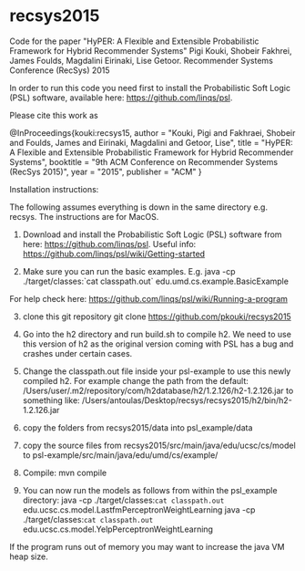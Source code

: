 # recsys2015
Code for the paper "HyPER: A Flexible and Extensible Probabilistic Framework for Hybrid Recommender Systems" Pigi Kouki, Shobeir Fakhrei, James Foulds, Magdalini Eirinaki, Lise Getoor. Recommender Systems Conference (RecSys) 2015

In order to run this code you need first to install the Probabilistic Soft Logic (PSL) software, available here: https://github.com/linqs/psl. 

Please cite this work as

@InProceedings{kouki:recsys15,
  author       = "Kouki, Pigi and Fakhraei, Shobeir and Foulds, James and Eirinaki, Magdalini and Getoor, Lise",
  title        = "HyPER: A Flexible and Extensible Probabilistic Framework for Hybrid Recommender Systems",
  booktitle    = "9th ACM Conference on Recommender Systems (RecSys 2015)",
  year         = "2015",
  publisher    = "ACM"
}



Installation instructions:

The following assumes everything is down in the same directory e.g. recsys. The instructions are for MacOS.

1. Download and install the Probabilistic Soft Logic (PSL) software from here: https://github.com/linqs/psl. 
Useful info: https://github.com/linqs/psl/wiki/Getting-started

2. Make sure you can run the basic examples. E.g. 
java -cp ./target/classes:\`cat classpath.out\` edu.umd.cs.example.BasicExample

For help check here: https://github.com/linqs/psl/wiki/Running-a-program

3. clone this git repository
git clone https://github.com/pkouki/recsys2015

4. Go into the h2 directory and run build.sh to compile h2. We need to use this version of h2 as the original version coming with PSL has a bug and crashes under certain cases.

5. Change the classpath.out file inside your psl-example to use this newly compiled h2. For example change the path from the default: 
    /Users/user/.m2/repository/com/h2database/h2/1.2.126/h2-1.2.126.jar 
    to something like:
    /Users/antoulas/Desktop/recsys/recsys2015/h2/bin/h2-1.2.126.jar 

6. copy the folders from recsys2015/data into psl_example/data

7. copy the source files from recsys2015/src/main/java/edu/ucsc/cs/model to psl-example/src/main/java/edu/umd/cs/example/

8. Compile: mvn compile

9. You can now run the models as follows from within the psl_example directory:
    java -cp ./target/classes:`cat classpath.out` edu.ucsc.cs.model.LastfmPerceptronWeightLearning
    java -cp ./target/classes:`cat classpath.out` edu.ucsc.cs.model.YelpPerceptronWeightLearning

If the program runs out of memory you may want to increase the java VM heap size.



